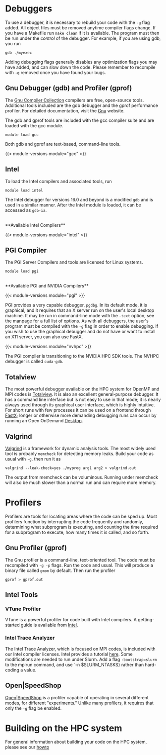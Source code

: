 # Debuggers

To use a debugger, it is necessary to rebuild your code with the `-g` flag added.  All object files must be removed anytime compiler flags change.  If you have a Makefile run `make clean` if it is available.  The program must then be run under the _control_ of the debugger.  For example, if you are using gdb, you run
```
gdb ./myexec
```

Adding debugging flags generally disables any optimization flags you may have added, and can slow down the code.  Please remember to recompile with `-g` removed once you have found your bugs.

## Gnu Debugger (gdb) and Profiler (gprof)
The [Gnu Compiler Collection](https://gcc.gnu.org) compilers are free, open-source tools. Additional tools included are the gdb debugger and the gprof performance profiler. For detailed documentation, visit the [Gnu](https://gcc.gnu.org/onlinedocs/) website.

The gdb and gprof tools are included with the gcc compiler suite and are loaded with the gcc module.

```
module load gcc
```

Both gdb and gprof are text-based, command-line tools.  

{{< module-versions module="gcc" >}}

## Intel 

To load the Intel compilers and associated tools, run
```
module load intel
```
The Intel debugger for versions 16.0 and beyond is a modified `gdb` and is used in a similar manner. After the Intel module is loaded, it can be accessed as `gdb-ia`.

<br>
**Available Intel Compilers**

{{< module-versions module="intel" >}}

## PGI Compiler
The PGI Server Compilers and tools are licensed for Linux systems.
```
module load pgi
```
<br>
**Available PGI and NVIDIA Compilers**

{{< module-versions module="pgi" >}}

PGI provides a very capable debugger, `pgdbg`. In its default mode, it is graphical, and it requires that an X server run on the user's local desktop machine. It may be run in command-line mode with the `-text` option; see the manpage for a full list of options. As with all debuggers, the user's program must be compiled with the `-g` flag in order to enable debugging. If you wish to use the graphical debugger and do not have or want to install an X11 server, you can also use FastX. 

{{< module-versions module="nvhpc" >}}

The PGI compiler is transitioning to the NVIDIA HPC SDK tools.  The NVHPC debugger is called `cuda-gdb`.

## Totalview
The most powerful debugger available on the HPC system for OpenMP and MPI codes is [Totalview](/userinfo/hpc/software/totalview).  It is also an excellent general-purpose debugger.  It has a command line interface but is not easy to use in that mode; it is nearly always used through its graphical user interface, which is highly intuitive.  For short runs with few processes it can be used on a frontend through [FastX](/userinfo/hpc/logintools/fastx); longer or otherwise more demanding debugging runs can occur by running an Open OnDemand [Desktop](/userinfo/hpc/ood/desktop).

## Valgrind
[Valgrind](https://valgrind.org) is a framework for dynamic analysis tools. The most widely used tool is probably `memcheck` for detecting memory leaks. Build your code as usual with `-g`, then run it as
```
valgrind --leak-check=yes ./myprog arg1 arg2 > valgrind.out
```
The output from memcheck can be voluminous.  Running under memcheck will also be much slower than a normal run and can require more memory.

# Profilers

Profilers are tools for locating areas where the code can be sped up.  Most profilers function by interrupting the code frequently and randomly, determining what subprogram is executing, and counting the time required for a subprogram to execute, how many times it is called, and so forth.

## Gnu Profiler (gprof)

The Gnu profiler is a command-line, text-oriented tool.  The code must be recompiled with `-g -p` flags.  Run the code and usual.  This will produce a binary file called `gmon` by default.  Then run the profiler
```
gprof > gprof.out
```

## Intel Tools

### VTune Profiler

VTune is a powerful profiler for code built with Intel compilers.  A getting-started guide is available from [Intel](https://software.intel.com/en-us/get-started-with-vtune-linux-os).

### Intel Trace Analyzer

The Intel Trace Analyzer, which is focused on MPI codes, is included with our Intel compiler licenses.  Intel provides a tutorial [here](https://software.intel.com/en-us/get-started-with-itac-for-linux).  Some modifications are needed to run under Slurm.  Add a flag `-bootstrap=slurm` to the mpirun command, and use `-n $SLURM_NTASKS} rather than hard-coding a value.  

## Open|SpeedShop

[Open|SpeedShop](https://github.com/OpenSpeedShop) is a profiler capable of operating in several different modes, for different "experiments." Unlike many profilers, it requires that only the `-g` flag be enabled.

# Building on the HPC system
For general information about building your code on the HPC system, please see our [howto](/userinfo/howtos/rivanna/compiler-howto)
